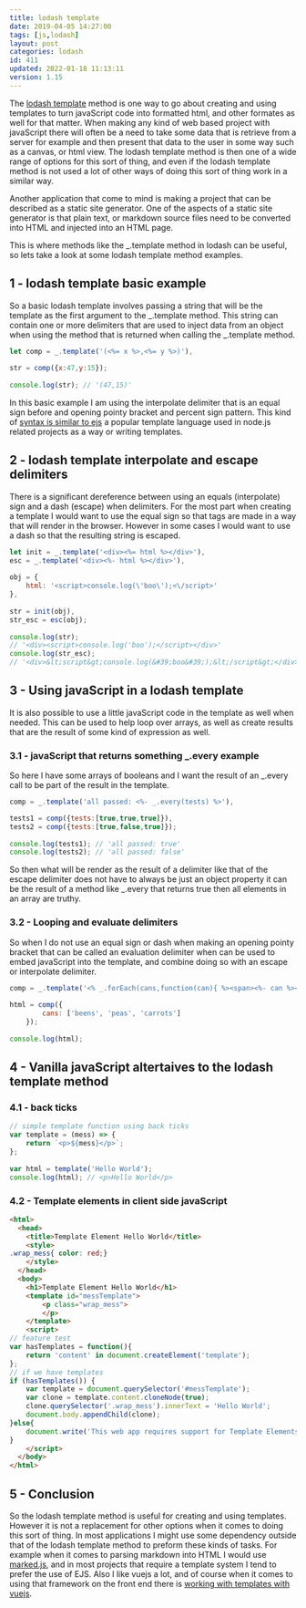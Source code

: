 ```yaml
---
title: lodash template
date: 2019-04-05 14:27:00
tags: [js,lodash]
layout: post
categories: lodash
id: 411
updated: 2022-01-18 11:13:11
version: 1.15
---
```


The [lodash template](https://lodash.com/docs/4.17.11#template) method is one way to go about creating and using templates to turn javaScript code into formatted html, and other formates as well for that matter. When making any kind of web based project with javaScript there will often be a need to take some data that is retrieve from a server for example and then present that data to the user in some way such as a canvas, or html view. The lodash template method is then one of a wide range of options for this sort of thing, and even if the lodash template method is not used a lot of other ways of doing this sort of thing work in a similar way. 

Another application that come to mind is making a project that can be described as a static site generator. One of the aspects of a static site generator is that plain text, or markdown source files need to be converted into HTML and injected into an HTML page.

This is where methods like the \_.template method in lodash can be useful, so lets take a look at some lodash template method examples.

<!-- more -->

## 1 - lodash template basic example

So a basic lodash template involves passing a string that will be the template as the first argument to the \_.template method. This string can contain one or more delimiters that are used to inject data from an object when using the method that is returned when calling the \_.template method.

```js
let comp = _.template('(<%= x %>,<%= y %>)'),
 
str = comp({x:47,y:15});
 
console.log(str); // '(47,15)'
```

In this basic example I am using the interpolate delimiter that is an equal sign before and opening pointy bracket and percent sign pattern. This kind of [syntax is similar to ejs](/2017/12/07/nodejs-ejs-javascript-templates/) a popular template language used in node.js related projects as a way or writing templates.


## 2 - lodash template interpolate and escape delimiters

There is a significant dereference between using an equals (interpolate) sign and a dash (escape) when delimiters. For the most part when creating a template I would want to use the equal sign so that tags are made in a way that will render in the browser. However in some cases I would want to use a dash so that the resulting string is escaped.

```js
let init = _.template('<div><%= html %></div>'),
esc = _.template('<div><%- html %></div>'),
 
obj = {
    html: '<script>console.log(\'boo\');<\/script>'
},
 
str = init(obj),
str_esc = esc(obj);
 
console.log(str); 
// '<div><script>console.log('boo');</script></div>'
console.log(str_esc); 
// '<div>&lt;script&gt;console.log(&#39;boo&#39;);&lt;/script&gt;</div>'
```

## 3 - Using javaScript in a lodash template

It is also possible to use a little javaScript code in the template as well when needed. This can be used to help loop over arrays, as well as create results that are the result of some kind of expression as well.

### 3.1 - javaScript that returns something \_.every example

So here I have some arrays of booleans and I want  the result of an \_.every call to be part of the result in the template.

```js
comp = _.template('all passed: <%- _.every(tests) %>'),

tests1 = comp({tests:[true,true,true]}),
tests2 = comp({tests:[true,false,true]});
 
console.log(tests1); // 'all passed: true'
console.log(tests2); // 'all passed: false'
```

So then what will be render as the result of a delimiter like that of the escape delimiter does not have to always be just an object property it can be the result of a method like \_.every that returns true then all elements in an array are truthy.

### 3.2 - Looping and evaluate delimiters

So when I do not use an equal sign or dash when making an opening pointy bracket that can be called an evaluation delimiter when can be used to embed javaScript into the template, and combine doing so with an escape or interpolate delimiter.

```js
comp = _.template('<% _.forEach(cans,function(can){ %><span><%- can %><\/span><br><%});%>'),
 
html = comp({
        cans: ['beens', 'peas', 'carrots']
    });
 
console.log(html);
```

## 4 - Vanilla javaScript altertaives to the lodash template method

### 4.1 - back ticks

```js
// simple template function using back ticks
var template = (mess) => {
    return `<p>${mess}</p>`;
};
 
var html = template('Hello World');
console.log(html); // <p>Hello World</p>
```

### 4.2 - Template elements in client side javaScript

```html
<html>
  <head>
    <title>Template Element Hello World</title>
    <style>
.wrap_mess{ color: red;}
    </style>
  </head>
  <body>
    <h1>Template Element Hello World</h1>
    <template id="messTemplate">
        <p class="wrap_mess">
        </p>
    </template>
    <script>
// feature test
var hasTemplates = function(){
    return 'content' in document.createElement('template');
};
// if we have templates
if (hasTemplates()) {
    var template = document.querySelector('#messTemplate');
    var clone = template.content.cloneNode(true);
    clone.querySelector('.wrap_mess').innerText = 'Hello World';
    document.body.appendChild(clone);
}else{
    document.write('This web app requires support for Template Elements. Please use a more up to date web browser.');
}
    </script>
  </body>
</html>
```

## 5 - Conclusion

So the lodash template method is useful for creating and using templates. However it is not a replacement for other options when it comes to doing this sort of thing. In most applications I might use some dependency outside that of the lodash template method to preform these kinds of tasks. For example when it comes to parsing markdown into HTML I would use [marked.js](/2017/11/19/nodejs-marked/), and in most projects that require a template system I tend to prefer the use of EJS. Also I like vuejs a lot, and of course when it comes to using that framework on the front end there is [working with templates with vuejs](/2019/05/07/vuejs-template/).
